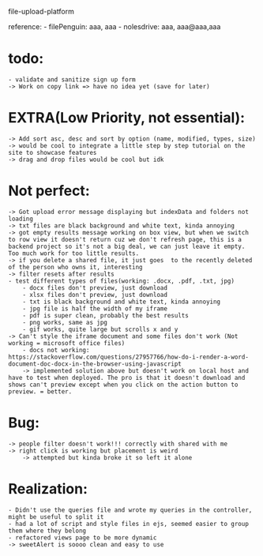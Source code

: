 file-upload-platform

reference:
    - filePenguin: aaa, aaa
    - nolesdrive: aaa, aaa@aaa,aaa
# todo:
    - validate and sanitize sign up form
    -> Work on copy link => have no idea yet (save for later)
    
# EXTRA(Low Priority, not essential):
    -> Add sort asc, desc and sort by option (name, modified, types, size)
    -> would be cool to integrate a little step by step tutorial on the site to showcase features
    -> drag and drop files would be cool but idk

# Not perfect:
    -> Got upload error message displaying but indexData and folders not loading
    -> txt files are black background and white text, kinda annoying
    -> got empty results message working on box view, but when we switch to row view it doesn't return cuz we don't refresh page, this is a backend project so it's not a big deal, we can just leave it empty. Too much work for too little results.
    -> if you delete a shared file, it just goes  to the recently deleted of the person who owns it, interesting
    -> filter resets after results
    - test different types of files(working: .docx, .pdf, .txt, jpg)
        - docx files don't preview, just download
        - xlsx files don't preview, just download 
        - txt is black background and white text, kinda annoying
        - jpg file is half the width of my iframe
        - pdf is super clean, probably the best results
        - png works, same as jpg
        - gif works, quite large but scrolls x and y
    -> Can't style the iframe document and some files don't work (Not working = microsoft office files)
        - docs not working: https://stackoverflow.com/questions/27957766/how-do-i-render-a-word-document-doc-docx-in-the-browser-using-javascript
        -> implemented solution above but doesn't work on local host and have to test when deployed. The pro is that it doesn't download and shows can't preview except when you click on the action button to preview. = better.
# Bug: 
    -> people filter doesn't work!!! correctly with shared with me
    -> right click is working but placement is weird
        -> attempted but kinda broke it so left it alone

# Realization:
    - Didn't use the queries file and wrote my queries in the controller, might be useful to split it
    - had a lot of script and style files in ejs, seemed easier to group them where they belong
    - refactored views page to be more dynamic
    -> sweetAlert is soooo clean and easy to use
